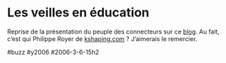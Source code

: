 # Les veilles en éducation

Reprise de la présentation du peuple des connecteurs sur ce [blog](http://veillepedagogique.blog.lemonde.fr/veillepedagogique/2006/03/le_peuple_des_c.html). Au fait, c’est qui Philippe Royer de [kshaping.com](http://www.kshaping.com/) ? J’aimerais le remercier.

#buzz #y2006 #2006-3-6-15h2
